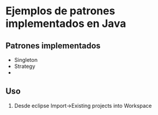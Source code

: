 # Ejemplos de patrones implementados en Java

## Patrones implementados

* Singleton
* Strategy
* 

## Uso

1. Desde eclipse Import->Existing projects into Workspace
